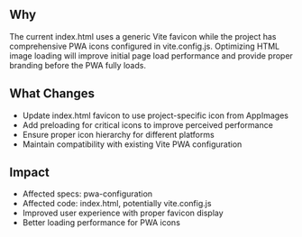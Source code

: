 ## Why
The current index.html uses a generic Vite favicon while the project has comprehensive PWA icons configured in vite.config.js. Optimizing HTML image loading will improve initial page load performance and provide proper branding before the PWA fully loads.

## What Changes
- Update index.html favicon to use project-specific icon from AppImages
- Add preloading for critical icons to improve perceived performance
- Ensure proper icon hierarchy for different platforms
- Maintain compatibility with existing Vite PWA configuration

## Impact
- Affected specs: pwa-configuration
- Affected code: index.html, potentially vite.config.js
- Improved user experience with proper favicon display
- Better loading performance for PWA icons